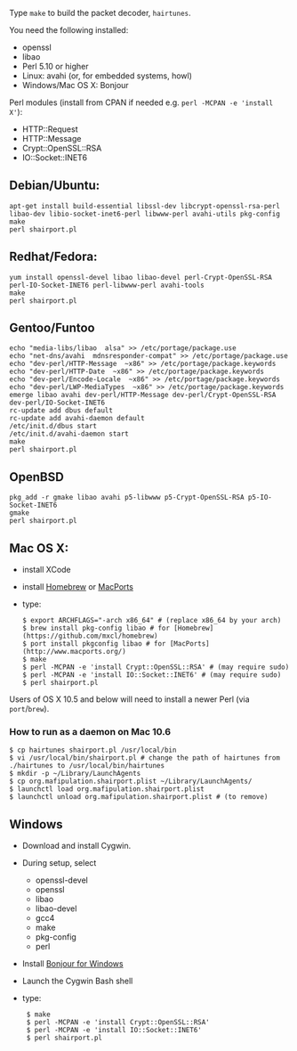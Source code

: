 Type `make` to build the packet decoder, `hairtunes`.

You need the following installed:

 * openssl
 * libao
 * Perl 5.10 or higher
 * Linux: avahi (or, for embedded systems, howl)
 * Windows/Mac OS X: Bonjour

Perl modules (install from CPAN if needed e.g. `perl -MCPAN -e 'install X'`):

 * HTTP::Request
 * HTTP::Message
 * Crypt::OpenSSL::RSA
 * IO::Socket::INET6

## Debian/Ubuntu:

    apt-get install build-essential libssl-dev libcrypt-openssl-rsa-perl libao-dev libio-socket-inet6-perl libwww-perl avahi-utils pkg-config
    make
    perl shairport.pl

## Redhat/Fedora:

    yum install openssl-devel libao libao-devel perl-Crypt-OpenSSL-RSA perl-IO-Socket-INET6 perl-libwww-perl avahi-tools
    make
    perl shairport.pl

## Gentoo/Funtoo

    echo "media-libs/libao  alsa" >> /etc/portage/package.use
    echo "net-dns/avahi  mdnsresponder-compat" >> /etc/portage/package.use
    echo "dev-perl/HTTP-Message  ~x86" >> /etc/portage/package.keywords
    echo "dev-perl/HTTP-Date  ~x86" >> /etc/portage/package.keywords
    echo "dev-perl/Encode-Locale  ~x86" >> /etc/portage/package.keywords
    echo "dev-perl/LWP-MediaTypes  ~x86" >> /etc/portage/package.keywords
    emerge libao avahi dev-perl/HTTP-Message dev-perl/Crypt-OpenSSL-RSA dev-perl/IO-Socket-INET6
    rc-update add dbus default
    rc-update add avahi-daemon default
    /etc/init.d/dbus start
    /etc/init.d/avahi-daemon start
    make
    perl shairport.pl

## OpenBSD

    pkg_add -r gmake libao avahi p5-libwww p5-Crypt-OpenSSL-RSA p5-IO-Socket-INET6
    gmake
    perl shairport.pl

## Mac OS X:

  * install XCode
  * install [Homebrew](https://github.com/mxcl/homebrew) or [MacPorts](http://www.macports.org/)
  * type:

        $ export ARCHFLAGS="-arch x86_64" # (replace x86_64 by your arch)
        $ brew install pkg-config libao # for [Homebrew](https://github.com/mxcl/homebrew)
        $ port install pkgconfig libao # for [MacPorts](http://www.macports.org/)
        $ make
        $ perl -MCPAN -e 'install Crypt::OpenSSL::RSA' # (may require sudo)
        $ perl -MCPAN -e 'install IO::Socket::INET6' # (may require sudo)
        $ perl shairport.pl

  Users of OS X 10.5 and below will need to install a newer Perl (via `port`/`brew`).

### How to run as a daemon on Mac 10.6

    $ cp hairtunes shairport.pl /usr/local/bin
    $ vi /usr/local/bin/shairport.pl # change the path of hairtunes from ./hairtunes to /usr/local/bin/hairtunes
    $ mkdir -p ~/Library/LaunchAgents
    $ cp org.mafipulation.shairport.plist ~/Library/LaunchAgents/
    $ launchctl load org.mafipulation.shairport.plist
    $ launchctl unload org.mafipulation.shairport.plist # (to remove)

## Windows

 * Download and install Cygwin.
 * During setup, select
    * openssl-devel
    * openssl
    * libao
    * libao-devel
    * gcc4
    * make
    * pkg-config
    * perl
 * Install [Bonjour for Windows](http://support.apple.com/kb/DL999)
 * Launch the Cygwin Bash shell
 * type:

        $ make
        $ perl -MCPAN -e 'install Crypt::OpenSSL::RSA'
        $ perl -MCPAN -e 'install IO::Socket::INET6'
        $ perl shairport.pl
